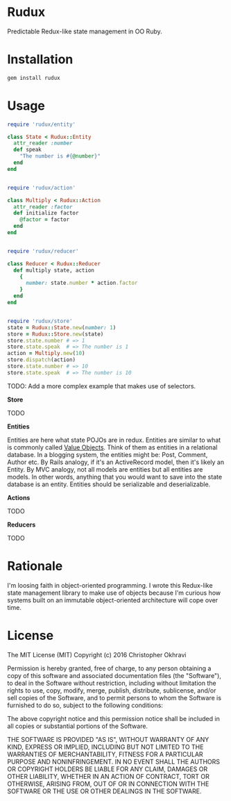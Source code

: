 # Rudux
Predictable Redux-like state management in OO Ruby.


# Installation

```bash
gem install rudux
```


# Usage

```ruby
require 'rudux/entity'

class State < Rudux::Entity
  attr_reader :number
  def speak
    "The number is #{@number}"
  end
end


require 'rudux/action'

class Multiply < Rudux::Action
  attr_reader :factor
  def initialize factor
    @factor = factor
  end
end


require 'rudux/reducer'

class Reducer < Rudux::Reducer
  def multiply state, action
    {
      number: state.number * action.factor
    }
  end
end


require 'rudux/store'
state = Rudux::State.new(number: 1)
store = Rudux::Store.new(state)
store.state.number # => 1
store.state.speak  # => The number is 1
action = Multiply.new(10)
store.dispatch(action)
store.state.number # => 10
store.state.speak  # => The number is 10
```

TODO: Add a more complex example that makes use of selectors.


**Store**

TODO


**Entities**

Entities are here what state POJOs are in redux. Entities are similar to what is commonly called [Value Objects](http://martinfowler.com/bliki/ValueObject.html). Think of them as entities in a relational database.
In a blogging system, the entities might be: Post, Comment, Author etc.
By Rails analogy, if it's an ActiveRecord model, then it's likely an Entity.
By MVC analogy, not all models are entities but all entities are models. In other words, anything that you would want to save into the state database is an entity. Entities should be serializable and deserializable.


**Actions**

TODO


**Reducers**

TODO


# Rationale

I'm loosing faith in object-oriented programming. I wrote this Redux-like state management library to make use of objects because I'm curious how systems built on an immutable object-oriented architecture will cope over time.


# License

The MIT License (MIT)
Copyright (c) 2016 Christopher Okhravi

Permission is hereby granted, free of charge, to any person obtaining a copy of this software and associated documentation files (the "Software"), to deal in the Software without restriction, including without limitation the rights to use, copy, modify, merge, publish, distribute, sublicense, and/or sell copies of the Software, and to permit persons to whom the Software is furnished to do so, subject to the following conditions:

The above copyright notice and this permission notice shall be included in all copies or substantial portions of the Software.

THE SOFTWARE IS PROVIDED "AS IS", WITHOUT WARRANTY OF ANY KIND, EXPRESS OR IMPLIED, INCLUDING BUT NOT LIMITED TO THE WARRANTIES OF MERCHANTABILITY, FITNESS FOR A PARTICULAR PURPOSE AND NONINFRINGEMENT. IN NO EVENT SHALL THE AUTHORS OR COPYRIGHT HOLDERS BE LIABLE FOR ANY CLAIM, DAMAGES OR OTHER LIABILITY, WHETHER IN AN ACTION OF CONTRACT, TORT OR OTHERWISE, ARISING FROM, OUT OF OR IN CONNECTION WITH THE SOFTWARE OR THE USE OR OTHER DEALINGS IN THE SOFTWARE.

